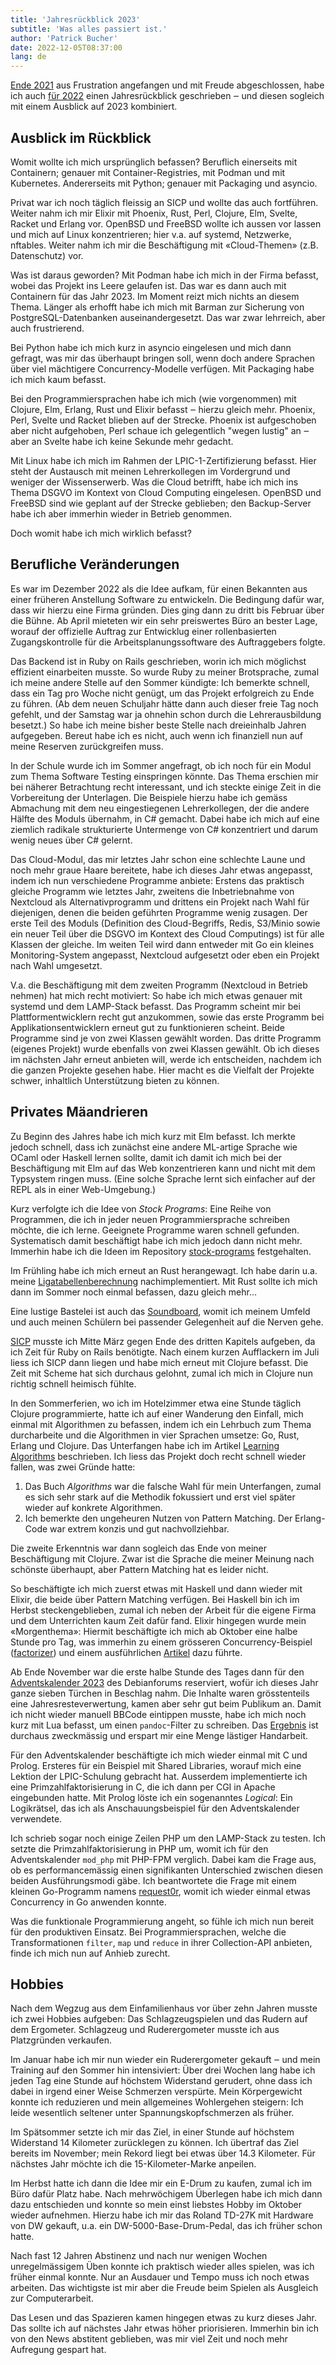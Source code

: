 ```yaml
---
title: 'Jahresrückblick 2023'
subtitle: 'Was alles passiert ist.'
author: 'Patrick Bucher'
date: 2022-12-05T08:37:00
lang: de
---
```


[Ende 2021](./2021-12-17-jahresrueckblick-2021.html) aus Frustration angefangen
und mit Freude abgeschlossen, habe ich auch [für
2022](./2022-12-22-jahresrueckblick-2022-und-ideen-fuer-2023.html) einen
Jahresrückblick geschrieben ‒ und diesen sogleich mit einem Ausblick auf 2023
kombiniert.

## Ausblick im Rückblick

Womit wollte ich mich ursprünglich befassen? Beruflich einerseits mit
Containern; genauer mit Container-Registries, mit Podman und mit Kubernetes.
Andererseits mit Python; genauer mit Packaging und asyncio.

Privat war ich noch täglich fleissig an SICP und wollte das auch fortführen.
Weiter nahm ich mir Elixir mit Phoenix, Rust, Perl, Clojure, Elm, Svelte, Racket
und Erlang vor. OpenBSD und FreeBSD wollte ich aussen vor lassen und mich auf
Linux konzentrieren; hier v.a. auf systemd, Netzwerke, nftables. Weiter nahm ich
mir die Beschäftigung mit «Cloud-Themen» (z.B. Datenschutz) vor.

Was ist daraus geworden? Mit Podman habe ich mich in der Firma befasst, wobei
das Projekt ins Leere gelaufen ist. Das war es dann auch mit Containern für
das Jahr 2023. Im Moment reizt mich nichts an diesem Thema. Länger als erhofft
habe ich mich mit Barman zur Sicherung von PostgreSQL-Datenbanken
auseinandergesetzt. Das war zwar lehrreich, aber auch frustrierend.

Bei Python habe ich mich kurz in asyncio eingelesen und mich dann gefragt, was
mir das überhaupt bringen soll, wenn doch andere Sprachen über viel mächtigere
Concurrency-Modelle verfügen. Mit Packaging habe ich mich kaum befasst.

Bei den Programmiersprachen habe ich mich (wie vorgenommen) mit Clojure, Elm,
Erlang, Rust und Elixir befasst ‒ hierzu gleich mehr. Phoenix, Perl, Svelte und
Racket blieben auf der Strecke. Phoenix ist aufgeschoben aber nicht aufgehoben,
Perl schaue ich gelegentlich "wegen lustig" an ‒ aber an Svelte habe ich keine
Sekunde mehr gedacht.

Mit Linux habe ich mich im Rahmen der LPIC-1-Zertifizierung befasst. Hier steht
der Austausch mit meinen Lehrerkollegen im Vordergrund und weniger der
Wissenserwerb. Was die Cloud betrifft, habe ich mich ins Thema DSGVO im Kontext
von Cloud Computing eingelesen. OpenBSD und FreeBSD sind wie geplant auf der
Strecke geblieben; den Backup-Server habe ich aber immerhin wieder in Betrieb
genommen.

Doch womit habe ich mich wirklich befasst?

## Berufliche Veränderungen

Es war im Dezember 2022 als die Idee aufkam, für einen Bekannten aus einer
früheren Anstellung Software zu entwickeln. Die Bedingung dafür war, dass wir
hierzu eine Firma gründen. Dies ging dann zu dritt bis Februar über die Bühne.
Ab April mieteten wir ein sehr preiswertes Büro an bester Lage, worauf der
offizielle Auftrag zur Entwicklug einer rollenbasierten Zugangskontrolle für die
Arbeitsplanungssoftware des Auftraggebers folgte.

Das Backend ist in Ruby on Rails geschrieben, worin ich mich möglichst effizient
einarbeiten musste. So wurde Ruby zu meiner Brotsprache, zumal ich meine andere
Stelle auf den Sommer kündigte: Ich bemerkte schnell, dass ein Tag pro Woche
nicht genügt, um das Projekt erfolgreich zu Ende zu führen. (Ab dem neuen
Schuljahr hätte dann auch dieser freie Tag noch gefehlt, und der Samstag war ja
ohnehin schon durch die Lehrerausbildung besetzt.) So habe ich meine bisher
beste Stelle nach dreieinhalb Jahren aufgegeben. Bereut habe ich es nicht, auch
wenn ich finanziell nun auf meine Reserven zurückgreifen muss.

In der Schule wurde ich im Sommer angefragt, ob ich noch für ein Modul zum Thema
Software Testing einspringen könnte. Das Thema erschien mir bei näherer
Betrachtung recht interessant, und ich steckte einige Zeit in die Vorbereitung
der Unterlagen. Die Beispiele hierzu habe ich gemäss Abmachung mit dem neu
eingestiegenen Lehrerkollegen, der die andere Hälfte des Moduls übernahm, in C#
gemacht. Dabei habe ich mich auf eine ziemlich radikale strukturierte Untermenge
von C# konzentriert und darum wenig neues über C# gelernt.

Das Cloud-Modul, das mir letztes Jahr schon eine schlechte Laune und noch mehr
graue Haare bereitete, habe ich dieses Jahr etwas angepasst, indem ich nun
verschiedene Programme anbiete: Erstens das praktisch gleiche Programm wie
letztes Jahr, zweitens die Inbetriebnahme von Nextcloud als Alternativprogramm
und drittens ein Projekt nach Wahl für diejenigen, denen die beiden geführten
Programme wenig zusagen. Der erste Teil des Moduls (Definition des
Cloud-Begriffs, Redis, S3/Minio sowie ein neuer Teil über die DSGVO im Kontext
des Cloud Computings) ist für alle Klassen der gleiche. Im weiten Teil wird dann
entweder mit Go ein kleines Monitoring-System angepasst, Nextcloud aufgesetzt
oder eben ein Projekt nach Wahl umgesetzt.

V.a. die Beschäftigung mit dem zweiten Programm (Nextcloud in Betrieb nehmen)
hat mich recht motiviert: So habe ich mich etwas genauer mit systemd und dem
LAMP-Stack befasst. Das Programm scheint mir bei Plattformentwicklern recht gut
anzukommen, sowie das erste Programm bei Applikationsentwicklern erneut gut zu
funktionieren scheint. Beide Programme sind je von zwei Klassen gewählt worden.
Das dritte Programm (eigenes Projekt) wurde ebenfalls von zwei Klassen gewählt.
Ob ich dieses im nächsten Jahr erneut anbieten will, werde ich entscheiden,
nachdem ich die ganzen Projekte gesehen habe. Hier macht es die Vielfalt der
Projekte schwer, inhaltlich Unterstützung bieten zu können.

## Privates Mäandrieren

Zu Beginn des Jahres habe ich mich kurz mit Elm befasst. Ich merkte jedoch
schnell, dass ich zunächst eine andere ML-artige Sprache wie OCaml oder Haskell
lernen sollte, damit ich damit ich mich bei der Beschäftigung mit Elm auf das
Web konzentrieren kann und nicht mit dem Typsystem ringen muss. (Eine solche
Sprache lernt sich einfacher auf der REPL als in einer Web-Umgebung.)

Kurz verfolgte ich die Idee von _Stock Programs_: Eine Reihe von Programmen, die
ich in jeder neuen Programmiersprache schreiben möchte, die ich lerne. Geeignete
Programme waren schnell gefunden. Systematisch damit beschäftigt habe ich mich
jedoch dann nicht mehr. Immerhin habe ich die Ideen im Repository
[stock-programs](https://github.com/patrickbucher/stock-programs) festgehalten.

Im Frühling habe ich mich erneut an Rust herangewagt. Ich habe darin u.a. meine
[Ligatabellenberechnung](https://github.com/patrickbucher/superleague-polyglot/tree/master/superleague-rust)
nachimplementiert. Mit Rust sollte ich mich dann im Sommer noch einmal befassen,
dazu gleich mehr…

Eine lustige Bastelei ist auch das
[Soundboard](https://paedubucher.ch/soundboard/), womit ich meinem Umfeld und
auch meinen Schülern bei passender Gelegenheit auf die Nerven gehe.

[SICP](https://github.com/patrickbucher/sicp/) musste ich Mitte März gegen Ende
des dritten Kapitels aufgeben, da ich Zeit für Ruby on Rails benötigte. Nach
einem kurzen Aufflackern im Juli liess ich SICP dann liegen und habe mich erneut
mit Clojure befasst. Die Zeit mit Scheme hat sich durchaus gelohnt, zumal ich
mich in Clojure nun richtig schnell heimisch fühlte.

In den Sommerferien, wo ich im Hotelzimmer etwa eine Stunde täglich Clojure
programmierte, hatte ich auf einer Wanderung den Einfall, mich einmal mit
Algorithmen zu befassen, indem ich ein Lehrbuch zum Thema durcharbeite und die
Algorithmen in vier Sprachen umsetze: Go, Rust, Erlang und Clojure. Das
Unterfangen habe ich im Artikel [Learning
Algorithms](./2023-07-29-learning-algorithms.html) beschrieben. Ich liess das
Projekt doch recht schnell wieder fallen, was zwei Gründe hatte:

1. Das Buch _Algorithms_ war die falsche Wahl für mein Unterfangen, zumal es
   sich sehr stark auf die Methodik fokussiert und erst viel später wieder auf
   konkrete Algorithmen.
2. Ich bemerkte den ungeheuren Nutzen von Pattern Matching. Der Erlang-Code war
   extrem konzis und gut nachvollziehbar.

Die zweite Erkenntnis war dann sogleich das Ende von meiner Beschäftigung mit
Clojure. Zwar ist die Sprache die meiner Meinung nach schönste überhaupt, aber
Pattern Matching hat es leider nicht.

So beschäftigte ich mich zuerst etwas mit Haskell und dann wieder mit Elixir,
die beide über Pattern Matching verfügen. Bei Haskell bin ich im Herbst
steckengeblieben, zumal ich neben der Arbeit für die eigene Firma und dem
Unterrichten kaum Zeit dafür fand. Elixir hingegen wurde mein «Morgenthema»:
Hiermit beschäftigte ich mich ab Oktober eine halbe Stunde pro Tag, was immerhin
zu einem grösseren Concurrency-Beispiel
([factorizer](https://github.com/patrickbucher/factorizer)) und einem
ausführlichen
[Artikel](https://github.com/patrickbucher/factorizer/releases/download/v0.0.2/Concurrent-Prime-Factorization-in-Elixir.pdf)
dazu führte.

Ab Ende November war die erste halbe Stunde des Tages dann für den
[Adventskalender 2023](https://wiki.debianforum.de/Adventskalender_2023) des
Debianforums reserviert, wofür ich dieses Jahr ganze sieben Türchen in Beschlag
nahm. Die Inhalte waren grösstenteils eine Jahresresteverwertung, kamen aber
sehr gut beim Publikum an. Damit ich nicht wieder manuell BBCode eintippen
musste, habe ich mich noch kurz mit Lua befasst, um einen `pandoc`-Filter zu
schreiben. Das
[Ergebnis](https://debianforum.de/forum/pastebin/?mode=view&s=42018) ist
durchaus zweckmässig und erspart mir eine Menge lästiger Handarbeit.

Für den Adventskalender beschäftigte ich mich wieder einmal mit C und Prolog.
Ersteres für ein Beispiel mit Shared Libraries, worauf mich eine Lektion der
LPIC-Schulung gebracht hat. Ausserdem implementierte ich eine
Primzahlfaktorisierung in C, die ich dann per CGI in Apache eingebunden hatte.
Mit Prolog löste ich ein sogenanntes _Logical_: Ein Logikrätsel, das ich als
Anschauungsbeispiel für den Adventskalender verwendete.

Ich schrieb sogar noch einige Zeilen PHP um den LAMP-Stack zu testen. Ich setzte
die Primzahlfaktorisierung in PHP um, womit ich für den Adventskalender
`mod_php` mit PHP-FPM verglich. Dabei kam die Frage aus, ob es performancemässig
einen signifikanten Unterschied zwischen diesen beiden Ausführungsmodi gäbe. Ich
beantwortete die Frage mit einem kleinen Go-Programm namens
[request0r](https://github.com/patrickbucher/request0r), womit ich wieder einmal
etwas Concurrency in Go anwenden konnte.

Was die funktionale Programmierung angeht, so fühle ich mich nun bereit für den
produktiven Einsatz. Bei Programmiersprachen, welche die Transformationen
`filter`, `map` und `reduce` in ihrer Collection-API anbieten, finde ich mich
nun auf Anhieb zurecht.

## Hobbies

Nach dem Wegzug aus dem Einfamilienhaus vor über zehn Jahren musste ich zwei
Hobbies aufgeben: Das Schlagzeugspielen und das Rudern auf dem Ergometer.
Schlagzeug und Ruderergometer musste ich aus Platzgründen verkaufen.

Im Januar habe ich mir nun wieder ein Ruderergometer gekauft ‒ und mein Training
auf den Sommer hin intensiviert: Über drei Wochen lang habe ich jeden Tag eine
Stunde auf höchstem Widerstand gerudert, ohne dass ich dabei in irgend einer
Weise Schmerzen verspürte. Mein Körpergewicht konnte ich reduzieren und mein
allgemeines Wohlergehen steigern: Ich leide wesentlich seltener unter
Spannungskopfschmerzen als früher.

Im Spätsommer setzte ich mir das Ziel, in einer Stunde auf höchstem Widerstand
14 Kilometer zurücklegen zu können. Ich übertraf das Ziel bereits im November;
mein Rekord liegt bei etwas über 14.3 Kilometer. Für nächstes Jahr möchte ich
die 15-Kilometer-Marke anpeilen.

Im Herbst hatte ich dann die Idee mir ein E-Drum zu kaufen, zumal ich im Büro
dafür Platz habe. Nach mehrwöchigem Überlegen habe ich mich dann dazu
entschieden und konnte so mein einst liebstes Hobby im Oktober wieder aufnehmen.
Hierzu habe ich mir das Roland TD-27K mit Hardware von DW gekauft, u.a. ein
DW-5000-Base-Drum-Pedal, das ich früher schon hatte.

Nach fast 12 Jahren Abstinenz und nach nur wenigen Wochen unregelmässigem Üben
konnte ich praktisch wieder alles spielen, was ich früher einmal konnte. Nur an
Ausdauer und Tempo muss ich noch etwas arbeiten. Das wichtigste ist mir aber die
Freude beim Spielen als Ausgleich zur Computerarbeit.

Das Lesen und das Spazieren kamen hingegen etwas zu kurz dieses Jahr. Das sollte
ich auf nächstes Jahr etwas höher priorisieren. Immerhin bin ich von den News
abstitent geblieben, was mir viel Zeit und noch mehr Aufregung gespart hat.
